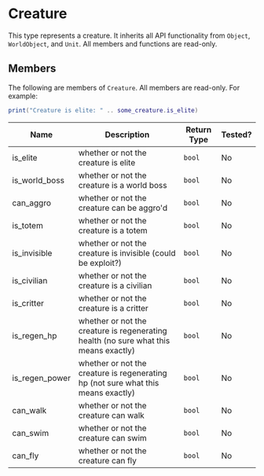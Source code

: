 # Creature

This type represents a creature. It inherits all API functionality from `Object`, `WorldObject`, and `Unit`. All members and functions are read-only.

## Members

The following are members of `Creature`. All members are read-only. For example:

```lua
print("Creature is elite: " .. some_creature.is_elite)
```

| Name           | Description                                                                          | Return Type | Tested? |
| -------------- | ------------------------------------------------------------------------------------ | ----------- | ------- |
| is_elite       | whether or not the creature is elite                                                 | `bool`      | No      |
| is_world_boss  | whether or not the creature is a world boss                                          | `bool`      | No      |
| can_aggro      | whether or not the creature can be aggro'd                                           | `bool`      | No      |
| is_totem       | whether or not the creature is a totem                                               | `bool`      | No      |
| is_invisible   | whether or not the creature is invisible (could be exploit?)                         | `bool`      | No      |
| is_civilian    | whether or not the creature is a civilian                                            | `bool`      | No      |
| is_critter     | whether or not the creature is a critter                                             | `bool`      | No      |
| is_regen_hp    | whether or not the creature is regenerating health (no sure what this means exactly) | `bool`      | No      |
| is_regen_power | whether or not the creature is regenerating hp (not sure what this means exactly)    | `bool`      | No      |
| can_walk       | whether or not the creature can walk                                                 | `bool`      | No      |
| can_swim       | whether or not the creature can swim                                                 | `bool`      | No      |
| can_fly        | whether or not the creature can fly                                                  | `bool`      | No      |
